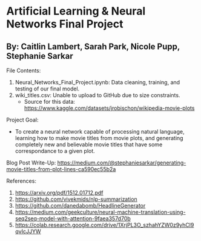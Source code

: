 # Artificial Learning & Neural Networks Final Project
## By: Caitlin Lambert, Sarah Park, Nicole Pupp, Stephanie Sarkar

File Contents:
1. Neural_Networks_Final_Project.ipynb: Data cleaning, training, and testing of our final model. 
2. wiki_titles.csv: Unable to upload to GitHub due to size constraints.
   - Source for this data: https://www.kaggle.com/datasets/jrobischon/wikipedia-movie-plots

Project Goal:
- To create a neural network capable of processing natural language, learning how to make movie titles from movie plots, and generating completely new and believable movie titles that have some correspondance to a given plot.

Blog Post Write-Up: https://medium.com/@stephaniesarkar/generating-movie-titles-from-plot-lines-ca590ec55b2a

References:
1. https://arxiv.org/pdf/1512.01712.pdf 
2. https://github.com/vivekmids/nlp-summarization
3. https://github.com/danedabomb/HeadlineGenerator
4. https://medium.com/geekculture/neural-machine-translation-using-seq2seq-model-with-attention-9faea357d70b 
5. https://colab.research.google.com/drive/1XrjPL3O_szhahYZW0z9yhCl9qvIcJJYW 
